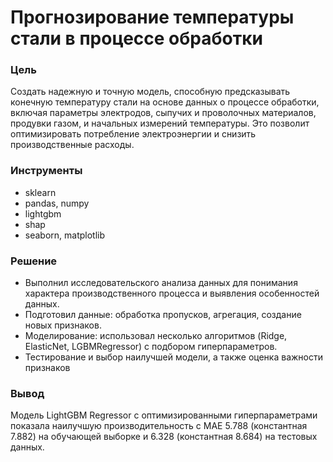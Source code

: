 # Прогнозирование температуры стали в процессе обработки

### Цель
Создать надежную и точную модель, способную предсказывать конечную температуру стали на основе данных о процессе обработки,
включая параметры электродов, сыпучих и проволочных материалов, продувки газом, и начальных измерений температуры.
Это позволит оптимизировать потребление электроэнергии и снизить производственные расходы.
### Инструменты
* sklearn
* pandas, numpy
* lightgbm
* shap
* seaborn, matplotlib
### Решение
* Выполнил исследовательского анализа данных для понимания характера производственного процесса и выявления особенностей данных.
* Подготовил данные: обработка пропусков, агрегация, создание новых признаков.
* Моделирование: использовал несколько алгоритмов (Ridge, ElasticNet, LGBMRegressor) с подбором гиперпараметров.
* Тестирование и выбор наилучшей модели, а также оценка важности признаков
### Вывод
Модель LightGBM Regressor с оптимизированными гиперпараметрами показала наилучшую производительность с MAE 5.788 (константная 7.882) на обучающей выборке и 6.328 (константная 8.684) на тестовых данных.
